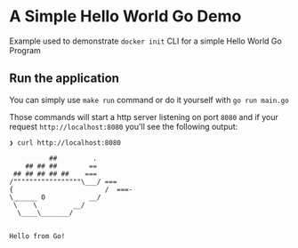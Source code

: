 # A Simple Hello World Go Demo

Example used to demonstrate ```docker init``` CLI for a simple Hello World Go Program

## Run the application
You can simply use `make run` command or do it yourself with `go run main.go`

Those commands will start a http server listening on port `8080` 
and if your request `http://localhost:8080` you'll see the following output: 
```shell
❯ curl http://localhost:8080

          ##         .
    ## ## ##        ==
 ## ## ## ## ##    ===
/"""""""""""""""""\___/ ===
{                       /  ===-
\______ O           __/
 \    \         __/
  \____\_______/


Hello from Go!

```

